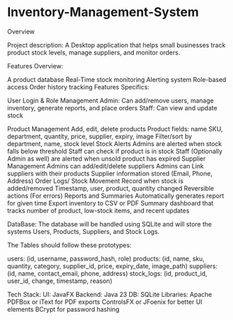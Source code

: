# Inventory-Management-System
Overview

Project description:
A Desktop application that helps small businesses track product stock levels, manage suppliers, and monitor orders. 

Features Overview:

A product database
Real-Time stock monitoring
Alerting system
Role-based access
Order history tracking
Features Specifics:

User Login & Role Management
Admin: Can add/remove users, manage inventory, generate reports, and place orders
Staff: Can view and update stock

Product Management
Add, edit, delete products
Product fields: name SKU, department, quantity, price, supplier, expiry, image
Filter/sort by department, name, stock level
Stock Alerts
Admins are alerted when stock falls below threshold
Staff can check if product is in stock
Staff (Optionally Admin as well) are alerted when unsold product has expired
Supplier Management
Admins can add/edit/delete suppliers
Admins can Link suppliers with their products
Supplier information stored (Email, Phone, Address)
Order Logs/ Stock Movement
Record when stock is added/removed
Timestamp, user, product, quantity changed
Reversible actions (For errors)
Reports and Summaries
Automatically generates report for given time
Export inventory to CSV or PDF
Summary dashboard that tracks number of product, low-stock items, and recent updates

DataBase:
The database will be handled using SQLite and will store the systems Users, Products, Suppliers, and Stock Logs. 

The Tables should follow these prototypes:

users: (id, username, password_hash, role)
products: (id, name, sku, quantity, category, supplier_id, price, expiry_date, image_path)
suppliers: (id, name, contact_email, phone, address)
stock_logs: (id, product_id, user_id, change, timestamp, reason)

Tech Stack: 
UI: JavaFX
Backend: Java 23
DB: SQLite
Libraries:
Apache PDFBox or iText for PDF exports
ControlsFX or JFoenix for better UI elements
BCrypt for password hashing
